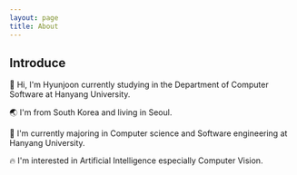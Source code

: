 ```yaml
---
layout: page
title: About
---
```


## Introduce

👋 Hi, I'm Hyunjoon currently studying in the Department of Computer Software at Hanyang University.

🌏 I'm from South Korea and living in Seoul.

🔭 I'm currently majoring in Computer science and Software engineering at Hanyang University.

🔥 I'm interested in Artificial Intelligence especially Computer Vision.
